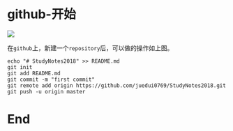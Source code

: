 # github-开始

![](F:\Docs\101_Me\imgs\100_github_001.png)

在`github`上，新建一个`repository`后，可以做的操作如上图。

```shell
echo "# StudyNotes2018" >> README.md
git init
git add README.md
git commit -m "first commit"
git remote add origin https://github.com/juedui0769/StudyNotes2018.git
git push -u origin master
```























# End